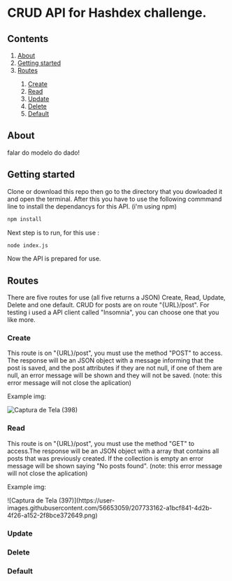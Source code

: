 # CRUD API for Hashdex challenge.

<h2>Contents</h2>
<ol>
    <li><a href="#about">About</a></li>
    <li><a href="#getting-started">Getting started</a></li>
    <li><a href="#routes">Routes</a></li>
    <ol>
        <li><a href="#create">Create</a></li>
        <li><a href="#read">Read</a></li>
        <li><a href="#update">Update</a></li>
        <li><a href="#delete">Delete</a></li>
        <li><a href="#default">Default</a></li>
    </ol>
</ol>

<h2 id="about">About</h2>
<p>
    falar do modelo do dado!
</p>

<h2 id="getting-started">Getting started</h2>
<p>
   Clone or download this repo then go to the directory that you dowloaded it and open the terminal. After this you have to use the following commmand line to install the dependancys for this API. (i'm using npm)
</p>

```bash
npm install
```
<p>
  Next step is to run, for this use :
</p>

```bash
node index.js
```
<p>
  Now the API is prepared for use.
</p>

<h2 id="routes">Routes</h2>

<p>
  There are five routes for use (all five returns a JSON) Create, Read, Update, Delete and one default. CRUD for posts are on route "{URL}/post".
  For testing i used a API client called "Insomnia", you can choose one that you like more.
</p>

<h3 id="create">Create</h3>
<p>
    This route is on "{URL}/post", you must use the method "POST" to access. The response will be an JSON object with a message informing that the post is saved, and the post attributes if they are not null, if one of them are null, an error message will be shown and they will not be saved. (note: this error message will not close the aplication)
</p>
<p>Example img:</p>

![Captura de Tela (398)](https://user-images.githubusercontent.com/56653059/207731777-64b0bbf1-ec3b-49ff-9ee8-02356aedc65e.png)


<h3 id="read">Read</h3>
<p>
    This route is on "{URL}/post", you must use the method "GET" to access.The response will be an JSON object with a array that contains all posts that was previously created. If the collection is empty  an error message will be shown saying "No posts found". (note: this error message will not close the aplication)
</p>
<p>Example img:</p>
![Captura de Tela (397)](https://user-images.githubusercontent.com/56653059/207733162-a1bcf841-4d2b-4f26-a152-2f8bce372649.png)

<h3 id="update">Update</h3>


<h3 id="delete">Delete</h3>


<h3 id="default">Default</h3>


